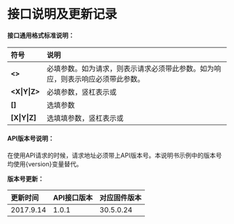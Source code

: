 # 接口说明及更新记录

#### **接口通用格式标准说明：**

| **符号** | **说明** |
| :--- | :--- |
| **&lt;&gt;** | 必填参数。如为请求，则表示请求必须带此参数。如为响应，则表示响应必须带此参数。 |
| **&lt;X\|Y\|Z&gt;** | 必填参数，竖杠表示或 |
| **\[\]** | 选填参数 |
| **\[X\|Y\|Z\]** | 选填填参数，竖杠表示或 |

#### API版本号说明：

在使用API请求的时候，请求地址必须带上API版本号。本说明书示例中的版本号均使用{version}变量替代。

**版本号更新：**

| 更新时间 | API接口版本 | 对应固件版本 |
| :--- | :--- | :--- |
| 2017.9.14 | 1.0.1 | 30.5.0.24 |




